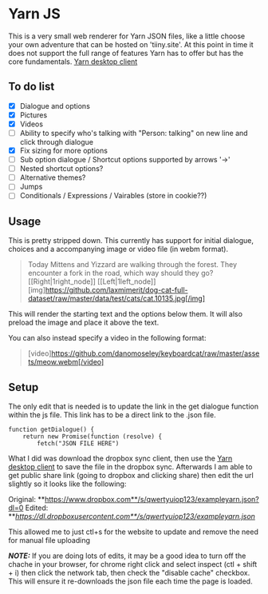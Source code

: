 # Yarn JS
This is a very small web renderer for Yarn JSON files, like a little choose your own adventure that can be hosted on 'tiiny.site'. At this point in time it does not support the full range of features Yarn has to offer but has the core fundamentals. [Yarn desktop client](https://github.com/YarnSpinnerTool/YarnEditor/releases)

## To do list 

 - [x] Dialogue and options
 - [x] Pictures
 - [x] Videos
 - [ ] Ability to specify who's talking with "Person: talking" on new line and click through dialogue
 - [x] Fix sizing for more options
 - [ ] Sub option dialogue / Shortcut options supported by arrows '->' 
 - [ ] Nested shortcut options?
 - [ ] Alternative themes?
 - [ ] Jumps
 - [ ] Conditionals / Expressions / Vairables (store in cookie??) 
## Usage
This is pretty stripped down. This currently has support for initial dialogue, choices and a accompanying image or video file (in webm format). 

> Today Mittens and Yizzard are walking through the forest. They encounter a fork in the road, which way should they go?
[[Right|1right_node]]
[[Left|1left_node]]
[img]https://github.com/laxmimerit/dog-cat-full-dataset/raw/master/data/test/cats/cat.10135.jpg[/img]

This will render the starting text and the options below them. It will also preload the image and place it above the text. 

You can also instead specify a video in the following format:

> [video]https://github.com/danomoseley/keyboardcat/raw/master/assets/meow.webm[/video]



## Setup
The only edit that is needed is to update the link in the get dialogue function within the js file. This link has to be a direct link to the .json file. 

    function getDialogue() {
	    return new Promise(function (resolve) {
		    fetch("JSON FILE HERE")

What I did was download the dropbox sync client, then use the [Yarn desktop client](https://github.com/YarnSpinnerTool/YarnEditor/releases) to save the file in the dropbox sync. 
Afterwards I am able to get public share link (going to dropbox and clicking share) then edit the url slightly so it looks like the following:

Original:
**https://www.dropbox.com**/s/qwertyuiop123/exampleyarn.json?dl=0
Edited:
***https://dl.dropboxusercontent.com**/s/qwertyuiop123/exampleyarn.json*

This allowed me to just ctl+s for the website to update and remove the need for manual file uploading

***NOTE:*** If you are doing lots of edits, it may be a good idea to turn off the chache in your browser, for chrome right click and select inspect (ctl + shift + i) then click the network tab, then check the "disable cache" checkbox. This will ensure it re-downloads the json file each time the page is loaded.